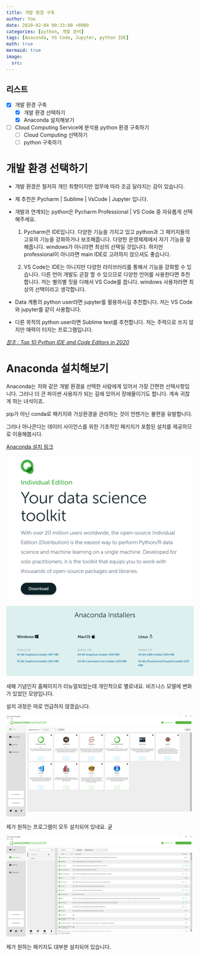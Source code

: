 ```yaml
---
title: 개발 환경 구축
author: Yoo
date: 2020-02-04 00:33:00 +0900
categories: [python, 개발 준비]
tags: [Anaconda, VS Code, Jupyter, python IDE]
math: true
mermaid: true
image:
  src: 
---
```


## 리스트

- [x] 개발 환경 구축
  - [x] 개발 환경 선택하기
  - [x] Anaconda 설치해보기
- [ ] Cloud Computing Service에 분석용 python 환경 구축하기
  - [ ] Cloud Computing 선택하기
  - [ ] python 구축하기

# 개발 환경 선택하기

  - 개발 환경은 철저히 개인 취향이지만 업무에 따라 조금 달라지는 감이 있습니다.
  - 제 추천은 Pycharm | Sublime | VsCode | Jupyter 입니다.
  - 개발과 연계되는 python은 Pycharm Professional | VS Code 중 자유롭게 선택해주세요.
    
    1. Pycharm은 IDE입니다. 다양한 기능을 가지고 있고 python과 그 패키지들의 고유의 기능을 강화하거나 보조해줍니다.
      다양한 운영체제에서 자기 기능을 잘 해줍니다. windows가 아니라면 최상의 선택일 것입니다.
      하지만 professional이 아니라면 main IDE로 고려하지 않으셔도 좋습니다.

    2. VS Code는 IDE는 아니지만 다양한 라이브러리를 통해서 기능을 강화할 수 있습니다. 다른 언어 개발도 곧잘 할 수 있으므로 다양한 언어를 사용한다면 추천합니다. 저는 별의별 짓을 다해서 VS Code를 씁니다.
      windows 사용자라면 최상의 선택이라고 생각합니다. 

  - Data 계통의 python user라면 jupyter를 활용하시길 추천합니다.
    저는 VS Code와 jupyter를 같이 사용합니다. 

  - 다른 목적의 python user라면 Sublime text를 추천합니다. 저는 주력으로 쓰지 않지만 매력이 터지는 프로그램입니다. 

[*참조 : Top 10 Python IDE and Code Editors in 2020*](https://www.geeksforgeeks.org/top-10-python-ide-and-code-editors-in-2020/)

# Anaconda 설치해보기

Anaconda는 저와 같은 개발 환경을 선택한 사람에게 있어서 가장 간편한 선택사항입니다. 그러나 더 큰 파이썬 사용자가 되는 길에 있어서 장애물이기도 합니다. 계속 귀찮게 하는 녀석이죠.

pip가 아닌 conda로 패키지와 가상환경을 관리하는 것이 언젠가는 불편을 유발합니다.

그러나 아나콘다는 데이터 사이언스를 위한 기초적인 패키지가 포함된 설치를 제공하므로 이용해봅시다.

[Anaconda 설치 링크](https://www.anaconda.com/products/individual)

![다운로드](/assets/img/items/anaconda-download.png)

![다운로드](/assets/img/items/anaconda-installer.png)

새해 기념인지 홈페이지가 리뉴얼되었는데 개인적으로 별로내요. 비즈니스 모델에 변화가 있었던 모양입니다.

설치 과정은 따로 언급하지 않겠습니다. 

![다운로드](/assets/img/items/navigator1.png)

제가 원하는 프로그램이 모두 설치되어 있네요. 굳

![다운로드](/assets/img/items/navigator2.png)

제가 원하는 패키지도 대부분 설치되어 있습니다. 